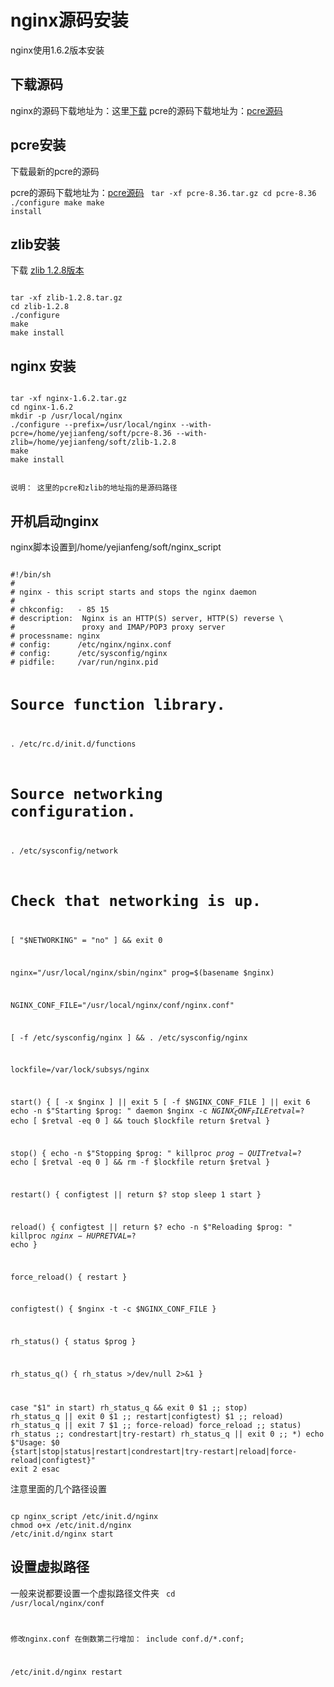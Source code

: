 # nginx源码安装

nginx使用1.6.2版本安装

## 下载源码

nginx的源码下载地址为：这里[下载](http://nginx.org/en/download.html)
pcre的源码下载地址为：[pcre源码](ftp://ftp.csx.cam.ac.uk/pub/software/programming/pcre/)

## pcre安装
下载最新的pcre的源码

pcre的源码下载地址为：[pcre源码](ftp://ftp.csx.cam.ac.uk/pub/software/programming/pcre/)
<code>
tar -xf pcre-8.36.tar.gz
cd pcre-8.36
./configure
make
make install
</code>

## zlib安装
下载 [zlib 1.2.8版本](http://zlib.net/zlib-1.2.8.tar.gz)

<code>
tar -xf zlib-1.2.8.tar.gz
cd zlib-1.2.8
./configure
make
make install
</code>

## nginx 安装

<code>
tar -xf nginx-1.6.2.tar.gz
cd nginx-1.6.2
mkdir -p /usr/local/nginx
./configure --prefix=/usr/local/nginx --with-pcre=/home/yejianfeng/soft/pcre-8.36 --with-zlib=/home/yejianfeng/soft/zlib-1.2.8
make
make install

说明：
这里的pcre和zlib的地址指的是源码路径
</code>

## 开机启动nginx

nginx脚本设置到/home/yejianfeng/soft/nginx_script

<code>
#!/bin/sh
#
# nginx - this script starts and stops the nginx daemon
#
# chkconfig:   - 85 15
# description:  Nginx is an HTTP(S) server, HTTP(S) reverse \
#               proxy and IMAP/POP3 proxy server
# processname: nginx
# config:      /etc/nginx/nginx.conf
# config:      /etc/sysconfig/nginx
# pidfile:     /var/run/nginx.pid

# Source function library.
. /etc/rc.d/init.d/functions

# Source networking configuration.
. /etc/sysconfig/network

# Check that networking is up.
[ "$NETWORKING" = "no" ] && exit 0

nginx="/usr/local/nginx/sbin/nginx"
prog=$(basename $nginx)

NGINX_CONF_FILE="/usr/local/nginx/conf/nginx.conf"

[ -f /etc/sysconfig/nginx ] && . /etc/sysconfig/nginx

lockfile=/var/lock/subsys/nginx

start() {
    [ -x $nginx ] || exit 5
    [ -f $NGINX_CONF_FILE ] || exit 6
    echo -n $"Starting $prog: "
    daemon $nginx -c $NGINX_CONF_FILE
    retval=$?
    echo
    [ $retval -eq 0 ] && touch $lockfile
    return $retval
}

stop() {
    echo -n $"Stopping $prog: "
    killproc $prog -QUIT
    retval=$?
    echo
    [ $retval -eq 0 ] && rm -f $lockfile
    return $retval
}

restart() {
    configtest || return $?
    stop
    sleep 1
    start
}

reload() {
    configtest || return $?
    echo -n $"Reloading $prog: "
    killproc $nginx -HUP
    RETVAL=$?
    echo
}

force_reload() {
    restart
}

configtest() {
  $nginx -t -c $NGINX_CONF_FILE
}

rh_status() {
    status $prog
}

rh_status_q() {
    rh_status >/dev/null 2>&1
}

case "$1" in
    start)
        rh_status_q && exit 0
        $1
        ;;
    stop)
        rh_status_q || exit 0
        $1
        ;;
    restart|configtest)
        $1
        ;;
    reload)
        rh_status_q || exit 7
        $1
        ;;
    force-reload)
        force_reload
        ;;
    status)
        rh_status
        ;;
    condrestart|try-restart)
        rh_status_q || exit 0
            ;;
    *)
        echo $"Usage: $0 {start|stop|status|restart|condrestart|try-restart|reload|force-reload|configtest}"
        exit 2
esac
</code>

注意里面的几个路径设置

<code>
cp nginx_script /etc/init.d/nginx
chmod o+x /etc/init.d/nginx
/etc/init.d/nginx start
</code>

## 设置虚拟路径

一般来说都要设置一个虚拟路径文件夹
<code>
cd /usr/local/nginx/conf

修改nginx.conf
在倒数第二行增加：
include conf.d/*.conf;

/etc/init.d/nginx restart
</code>
